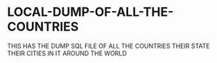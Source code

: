 # LOCAL-DUMP-OF-ALL-THE-COUNTRIES
THIS HAS THE DUMP SQL FILE OF ALL THE COUNTRIES THEIR STATE THEIR CITIES IN IT AROUND THE WORLD
